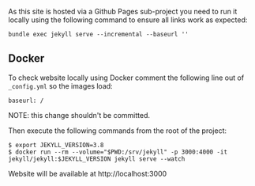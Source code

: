 As this site is hosted via a Github Pages sub-project you need to run it locally using the following command to ensure all links work as expected:

```
bundle exec jekyll serve --incremental --baseurl ''
```

## Docker

To check website locally using Docker comment the following line out of `_config.yml` so the images load:

```
baseurl: /
```

NOTE: this change shouldn't be committed.

Then execute the following commands from the root of the project:

```
$ export JEKYLL_VERSION=3.8
$ docker run --rm --volume="$PWD:/srv/jekyll" -p 3000:4000 -it jekyll/jekyll:$JEKYLL_VERSION jekyll serve --watch
```

Website will be available at http://localhost:3000
